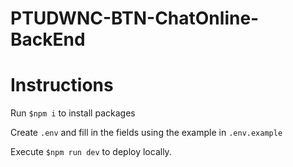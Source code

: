 # PTUDWNC-BTN-ChatOnline-BackEnd

# Instructions
Run `$npm i` to install packages

Create `.env` and fill in the fields using the example in `.env.example`

Execute `$npm run dev` to deploy locally.